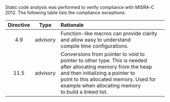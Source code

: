 Static code analysis was performed to verify compliance with MISRA-C 2012. The following table lists the compliance exceptions:

| Directive |   Type   | Rationale                                                    |
| :-------: | :------: | :----------------------------------------------------------- |
|    4.9    | advisory | Function-like macros can provide clarity and allow easy to understand<br>compile time configurations. |
|   11.5    | advisory | Conversions from pointer to void to pointer to other type. This is needed<br>after allocating memory from the heap and then initializing a pointer to<br>point to this allocated memory. Used for example when allocating memory<br>to build a linked list. |

